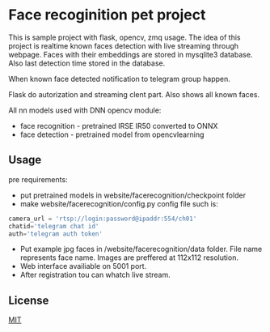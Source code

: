 # Face recoginition pet project

This is sample project with flask, opencv, zmq usage. The idea of this project is realtime known faces detection with live streaming through webpage. Faces with their embeddings are stored in mysqlite3 database. Also last detection time stored in the database.

When known face detected notification to telegram group happen.

Flask do autorization and streaming clent part. Also shows all known faces.

All nn models used with DNN opencv module:
- face recognition - pretrained IRSE IR50 converted to ONNX
- face detection - pretrained model from opencvlearning

## Usage
pre requirements:
- put pretrained models in website/facerecognition/checkpoint folder
- make website/facerecognition/config.py config file such is:
```python
camera_url = 'rtsp://login:password@ipaddr:554/ch01'
chatid='telegram chat id'
auth='telegram auth token'
```
- Put example jpg faces in /website/facerecognition/data folder. File name represents face name. Images are preffered at 112x112 resolution.
- Web interface availiable on 5001 port.
- After registration tou can whatch live stream.

## License
[MIT](https://choosealicense.com/licenses/mit/)